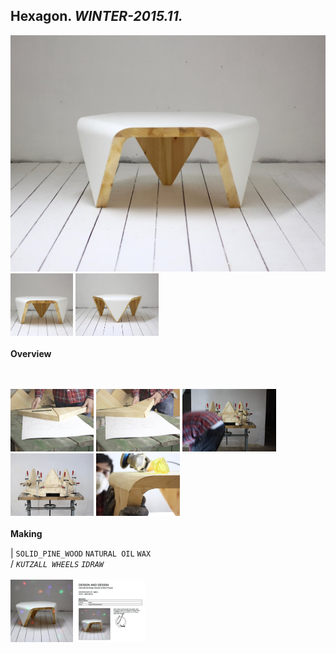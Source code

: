 
## Hexagon. _WINTER-2015.11._  
![Hexagon](/projects/Hexagon/100.jpg)<a href="https://ewwgene.github.io/projects/Hexagon/101.jpg"><img src="/projects/Hexagon/101.jpg" height="100"></a> <a href="https://ewwgene.github.io/projects/Hexagon/102.jpg"><img src="/projects/Hexagon/102.jpg" height="100"></a> 
<br>  
**Overview**  
 
<br><br>
<a href="https://ewwgene.github.io/projects/Hexagon/Making/201.jpg"><img src="/projects/Hexagon/Making/201.jpg" height="100"></a> <a href="https://ewwgene.github.io/projects/Hexagon/Making/203.jpg"><img src="/projects/Hexagon/Making/203.jpg" height="100"></a> <a href="https://ewwgene.github.io/projects/Hexagon/Making/205.jpg"><img src="/projects/Hexagon/Making/205.jpg" height="100"></a> <a href="https://ewwgene.github.io/projects/Hexagon/Making/207.jpg"><img src="/projects/Hexagon/Making/207.jpg" height="100"></a> <a href="https://ewwgene.github.io/projects/Hexagon/Making/209.jpg"><img src="/projects/Hexagon/Making/209.jpg" height="100"></a> <br>  
**Making**  
  
|
`SOLID_PINE_WOOD` `NATURAL OIL` `WAX`   
/
_`KUTZALL WHEELS`_ _`IDRAW`_   
<br>
<a href="https://ewwgene.github.io/projects/Hexagon/300.jpg"><img src="/projects/Hexagon/300.jpg" height="100"></a> <a href="https://ewwgene.github.io/projects/Hexagon/301.jpg"><img src="/projects/Hexagon/301.jpg" height="100"></a> 
<br>

